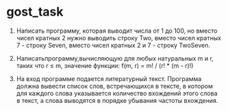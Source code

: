 # gost_task
1. Написать программу, которая выводит числа от 1 до 100, но вместо чисел кратных 2 нужно выводить строку Two,
вместо чисел кратных 7 - строку Seven, вместо чисел кратных 2 и 7 - строку TwoSeven.

2. Написатьпрограмму,вычисляющую для любых натуральных m и r, таких что r ≤ m, значение функции:
f(m, r) = m! / (r! * (m - r)!)

3. На вход программе подается литературный текст. Программа должна вывести список слов,
встречающихся в тексте, в котором для каждого слова указывается количество вхождений этого слова в текст,
а слова выводятся в порядке убывания частоты вхождения.

